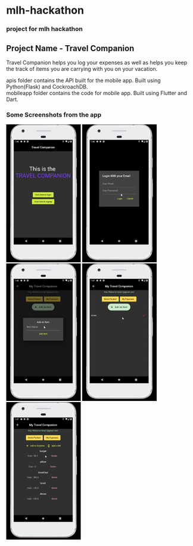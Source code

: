 # mlh-hackathon
### project for mlh hackathon

## Project Name - Travel Companion

Travel Companion helps you log your expenses as well as helps you keep the track of items you are carrying with you on your vacation.

apis folder contains the API built for the mobile app. Built using Python(Flask) and CockroachDB. <br />
mobileapp folder contains the code for mobile app. Built using Flutter and Dart. <br />


### Some Screenshots from the app

<img src="https://raw.githubusercontent.com/bhatiagagan24/mlh-hackathon/main/app-screenshots/one.jpg" alt="landing page" width="200" />

<img src="https://raw.githubusercontent.com/bhatiagagan24/mlh-hackathon/main/app-screenshots/two.jpg" alt="landing page" width="200"/>

<img src="https://raw.githubusercontent.com/bhatiagagan24/mlh-hackathon/main/app-screenshots/three.jpg" alt="landing page" width="200"/>

<img src="https://raw.githubusercontent.com/bhatiagagan24/mlh-hackathon/main/app-screenshots/four.jpg" alt="landing page" width="200"/>

<img src="https://raw.githubusercontent.com/bhatiagagan24/mlh-hackathon/main/app-screenshots/five.jpg" alt="landing page" width="200"/>


